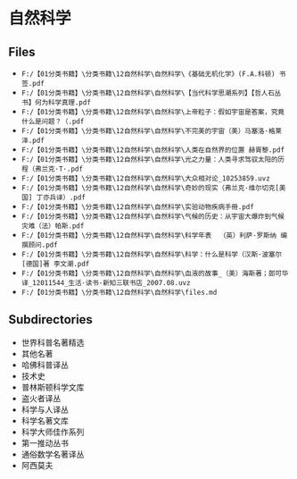 # 自然科学

## Files

- `F:/【01分类书籍】\分类书籍\12自然科学\自然科学\《基础无机化学》(F.A.科顿) 书签.pdf`
- `F:/【01分类书籍】\分类书籍\12自然科学\自然科学\【当代科学思潮系列】【哲人石丛书】何为科学真理.pdf`
- `F:/【01分类书籍】\分类书籍\12自然科学\自然科学\上帝粒子：假如宇宙是答案，究竟什么是问题？（.pdf`
- `F:/【01分类书籍】\分类书籍\12自然科学\自然科学\不完美的宇宙（美）马塞洛·格莱泽.pdf`
- `F:/【01分类书籍】\分类书籍\12自然科学\自然科学\人类在自然界的位置 赫胥黎.pdf`
- `F:/【01分类书籍】\分类书籍\12自然科学\自然科学\光之力量：人类寻求驾驭太阳的历程（弗兰克·T·.pdf`
- `F:/【01分类书籍】\分类书籍\12自然科学\自然科学\大众相对论_10253859.uvz`
- `F:/【01分类书籍】\分类书籍\12自然科学\自然科学\奇妙的现实（弗兰克·维尔切克[美国] 丁亦兵译）.pdf`
- `F:/【01分类书籍】\分类书籍\12自然科学\自然科学\实验动物疾病手冊.pdf`
- `F:/【01分类书籍】\分类书籍\12自然科学\自然科学\气候的历史：从宇宙大爆炸到气候灾难（法）帕斯.pdf`
- `F:/【01分类书籍】\分类书籍\12自然科学\自然科学\科学年表  （英）利萨·罗斯纳 编撰顾问.pdf`
- `F:/【01分类书籍】\分类书籍\12自然科学\自然科学\科学：什么是科学（汉斯·波塞尔[德国]著 李文潮.pdf`
- `F:/【01分类书籍】\分类书籍\12自然科学\自然科学\血液的故事_（美）海斯著；郎可华译_12011544_生活·读书·新知三联书店_2007.08.uvz`
- `F:/【01分类书籍】\分类书籍\12自然科学\自然科学\files.md`

## Subdirectories

- 世界科普名著精选
- 其他名著
- 哈佛科普译丛
- 技术史
- 普林斯顿科学文库
- 盗火者译丛
- 科学与人译丛
- 科学名著文库
- 科学大师佳作系列
- 第一推动丛书
- 通俗数学名著译丛
- 阿西莫夫
